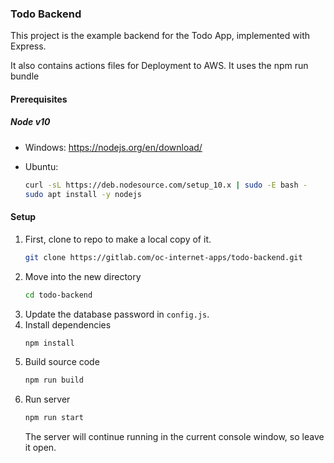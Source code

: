 ### Todo Backend

This project is the example backend for the Todo App, implemented with Express.

It also contains actions files for Deployment to AWS. It uses the npm run bundle

#### Prerequisites

##### Node v10

-   Windows:
    https://nodejs.org/en/download/

-   Ubuntu:
    ```bash
    curl -sL https://deb.nodesource.com/setup_10.x | sudo -E bash -
    sudo apt install -y nodejs
    ```

#### Setup

1. First, clone to repo to make a local copy of it.
    ```bash
    git clone https://gitlab.com/oc-internet-apps/todo-backend.git
    ```
2. Move into the new directory
    ```bash
    cd todo-backend
    ```
3. Update the database password in `config.js`.
4. Install dependencies
    ```bash
    npm install
    ```
5. Build source code
    ```bash
    npm run build
    ```
6. Run server
    ```bash
    npm run start
    ```
    The server will continue running in the current console window, so leave it open.
